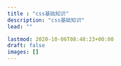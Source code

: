 ```yaml
---
title : "css基础知识"
description: "css基础知识"
lead: ""

lastmod: 2020-10-06T08:48:23+00:00
draft: false
images: []
---
```

